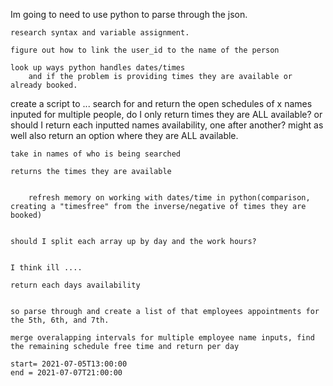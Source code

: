 Im going to need to use python to parse through the json.

    research syntax and variable assignment.

    figure out how to link the user_id to the name of the person

    look up ways python handles dates/times
        and if the problem is providing times they are available or already booked.

create a script to ...
    search for and return the open schedules of x names inputed
        for multiple people, do I only return times they are ALL available? 
        or should I return each inputted names availability, one after another?
        might as well also return an option where they are ALL available.


    take in names of who is being searched

    returns the times they are available


        refresh memory on working with dates/time in python(comparison, creating a "timesfree" from the inverse/negative of times they are booked)


    should I split each array up by day and the work hours?


    I think ill ....

    return each days availability


    so parse through and create a list of that employees appointments for the 5th, 6th, and 7th.

    merge overalapping intervals for multiple employee name inputs, find the remaining schedule free time and return per day

    start= 2021-07-05T13:00:00
    end = 2021-07-07T21:00:00
